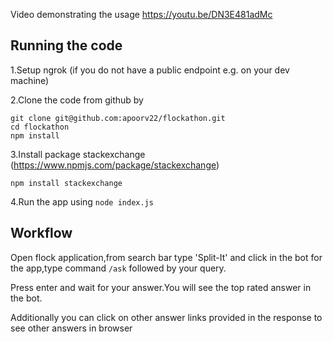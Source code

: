 
Video demonstrating the usage
https://youtu.be/DN3E481adMc

## Running the code

1.Setup ngrok (if you do not have a public endpoint e.g. on your dev machine)

2.Clone the code from github by 

``` 
git clone git@github.com:apoorv22/flockathon.git 
cd flockathon
npm install 
   ```
3.Install package stackexchange (https://www.npmjs.com/package/stackexchange)

	npm install stackexchange

4.Run the app using `node index.js`

## Workflow 

  Open flock application,from search bar type 'Split-It' and click in the bot for the app,type command ```/ask``` followed by your      query.

  Press enter and wait for your answer.You will see the top rated answer in the bot.

  Additionally you can click on other answer links provided in the response to see other answers in browser
